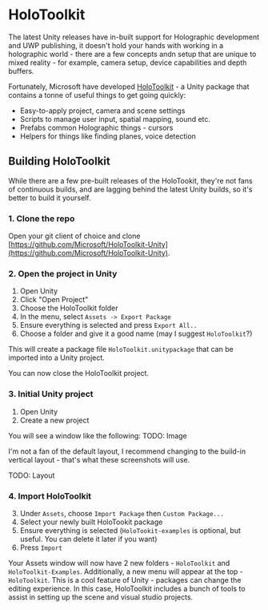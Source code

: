 # HoloToolkit

The latest Unity releases have in-built support for Holographic development and UWP publishing, it doesn't hold your hands
with working in a holographic world - there are a few concepts andn setup that are unique to mixed reality - for example, camera
setup, device capabilities and depth buffers.

Fortunately, Microsoft have developed [HoloToolkit](https://github.com/Microsoft/HoloToolkit-Unity) - a Unity package that
contains a tonne of useful things to get going quickly:

* Easy-to-apply project, camera and scene settings
* Scripts to manage user input, spatial mapping, sound etc.
* Prefabs common Holographic things - cursors
* Helpers for things like finding planes, voice detection

## Building HoloToolkit

While there are a few pre-built releases of the HoloTookit, they're not fans of continuous builds, and are lagging behind the latest Unity builds, so it's better to build it yourself.

### 1. Clone the repo

Open your git client of choice and clone [https://github.com/Microsoft/HoloToolkit-Unity](https://github.com/Microsoft/HoloToolkit-Unity).

### 2. Open the project in Unity

1. Open Unity
2. Click "Open Project"
3. Choose the HoloToolkit folder 
4. In the menu, select `Assets -> Export Package`
5. Ensure everything is selected and press `Export All..`
6. Choose a folder and give it a good name (may I suggest `HoloToolkit`?)

This will create a package file `HoloToolkit.unitypackage` that can be imported into a Unity project.  

You can now close the HoloToolkit project.

### 3. Initial Unity project

1. Open Unity
2. Create a new project

You will see a window like the following:
TODO: Image

I'm not a fan of the default layout, I recommend changing to the build-in vertical layout - that's what these screenshots will use.

TODO: Layout

### 4. Import HoloToolkit
3. Under `Assets`, choose `Import Package` then `Custom Package...`
4. Select your newly built HoloTookit package
5. Ensure everything is selected (`HoloTookit-examples` is optional, but useful. You can delete it later if you want)
6. Press `Import`

Your Assets window will now have 2 new folders - `HoloToolkit` and `HoloToolkit-Examples`.  Additionally, a new menu will appear
at the top - `HoloToolkit`. This is a cool feature of Unity - packages can change the editing experience.  In this case, HoloToolkit
includes a bunch of tools to assist in setting up the scene and visual studio projects.
